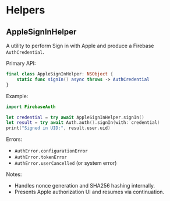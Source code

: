 # Helpers

## AppleSignInHelper

A utility to perform Sign in with Apple and produce a Firebase `AuthCredential`.

Primary API:

```swift
final class AppleSignInHelper: NSObject {
    static func signIn() async throws -> AuthCredential
}
```

Example:

```swift
import FirebaseAuth

let credential = try await AppleSignInHelper.signIn()
let result = try await Auth.auth().signIn(with: credential)
print("Signed in UID:", result.user.uid)
```

Errors:
- `AuthError.configurationError`
- `AuthError.tokenError`
- `AuthError.userCancelled` (or system error)

Notes:
- Handles nonce generation and SHA256 hashing internally.
- Presents Apple authorization UI and resumes via continuation.